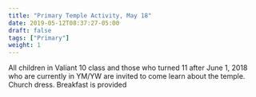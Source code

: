 ```yaml
---
title: "Primary Temple Activity, May 18"
date: 2019-05-12T08:37:27-05:00
draft: false
tags: ["Primary"]
weight: 1
---
```


All children in Valiant 10 class and those who turned 11 after June 1, 2018 who are currently in YM/YW are invited to come learn about the temple. Church dress. Breakfast is provided
